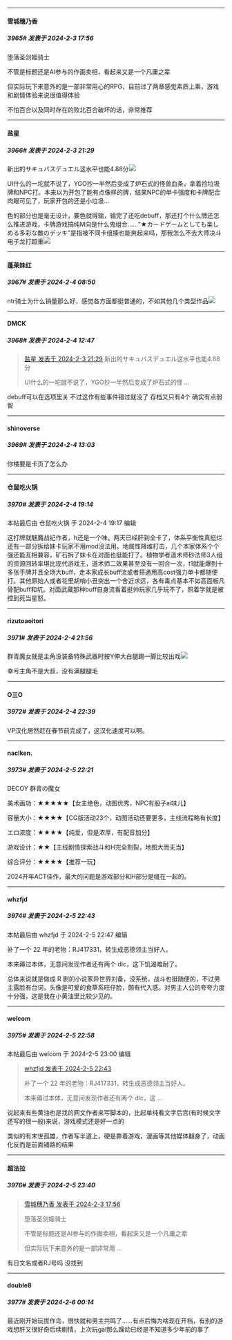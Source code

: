 
*****

####  雪城穗乃香  
##### 3965#       发表于 2024-2-3 17:56

堕落圣剑姬骑士

不管是标题还是AI参与的作画卖相，看起来又是一个凡庸之辈

但实际玩下来意外的是一部非常用心的RPG，目前过了两章感觉素质上乘，游戏和剧情体验来说很值得体验

不怕百合以及同时存在的败北百合破坏的话，非常推荐


*****

####  盐星  
##### 3966#       发表于 2024-2-3 21:29

新出的サキュバスデュエル这水平也能4.88分<img src="https://static.saraba1st.com/image/smiley/face2017/169.gif" referrerpolicy="no-referrer">

UI什么的一坨就不说了，YGO抄一半然后变成了炉石式的怪兽血条，拿着捡垃圾牌和NPC打。本来以为开包了能有点像样的牌，结果NPC的单卡强度和卡牌配合肉眼可见了，玩家开包的还是小垃圾…

色的部分也是毫无设计，要色就得输，输完了还吃debuff，那还打个什么牌还怎么推进游戏，卡牌游戏搞纯M向是什么鬼组合……“★カードゲームとしても楽しめる多彩な敵のデッキ”是指被不同卡组揍也能爽起来吗，那我怎么不去大师决斗电子龙打超重<img src="https://static.saraba1st.com/image/smiley/face2017/148.png" referrerpolicy="no-referrer">


*****

####  蓬莱妹红  
##### 3967#       发表于 2024-2-4 08:50

ntr骑士为什么销量那么好，感觉各方面都挺普通的，不如其他几个类型作品<img src="https://static.saraba1st.com/image/smiley/face2017/004.gif" referrerpolicy="no-referrer">


*****

####  DMCK  
##### 3968#       发表于 2024-2-4 12:47

<blockquote><a href="httphttps://bbs.saraba1st.com/2b/forum.php?mod=redirect&amp;goto=findpost&amp;pid=63873380&amp;ptid=2045114" target="_blank">盐星 发表于 2024-2-3 21:29</a>
新出的サキュバスデュエル这水平也能4.88分

UI什么的一坨就不说了，YGO抄一半然后变成了炉石式的怪 ...</blockquote>
debuff可以在选项里关
不过这作有些事件错过就没了 存档又只有4个 确实有点弱智


*****

####  shinoverse  
##### 3969#       发表于 2024-2-4 13:03

你楼要是卡页了怎么办


*****

####  仓鼠吃火锅  
##### 3970#       发表于 2024-2-4 19:14

 本帖最后由 仓鼠吃火锅 于 2024-2-4 19:17 编辑 

这打牌就魅魔战纪作者，h还是一个味。两天已经肝到全卡了，体系平衡性真挺烂还有一部分拆给妹卡玩家不用mod没法用。地属性降维打击，几个本家体系个个强还能互相兼容，矿石拆了妹卡在对面也挺能打了。植物学者道术师砂法师3人组的资源回转率堪比现代游戏王，道术师二效果甚至没有一回合一次，t1就能爆到十多张手牌并且全场大buff，走本家成长buff流或者搭通用高cost强力单卡都随便打。其他原始人或者花里胡哨小丑突出一个舍近求远，各有毒点基本不如高面板凡骨配buff和坑。对面武藏那种buff自身流看着挺帅玩家几乎玩不了，照着学就是被控到死当星怒。


*****

####  rizutoaoitori  
##### 3971#       发表于 2024-2-4 21:56

群青魔女就是主角没装备特殊武器时按Y伸大白腿踢一脚比较出戏<img src="https://static.saraba1st.com/image/smiley/face2017/067.png" referrerpolicy="no-referrer">

幸亏主角不是大叔，没有满腿腿毛


*****

####  O三O  
##### 3972#       发表于 2024-2-4 22:39

VP汉化居然赶在春节前完成了，这汉化速度可以啊。


*****

####  naclken.  
##### 3973#       发表于 2024-2-5 22:21

DECOY 群青の魔女

美术画功：★★★★★【女主绝色，动图优秀，NPC有股子ai味儿】

容量大小：★★★★【CG版活动23个，动图活动还要更多，主线流程略有长度】

エロ浓度：★★★★【纯爱，但是浓厚，有配音加分】

游戏设计：★★【主线剧情探索战斗和H完全割裂，地图大而无当】

综合评分：★★★★【推荐一玩】

2024开年ACT佳作，最大的问题是游戏部分和H部分是缝在一起的。


*****

####  whzfjd  
##### 3974#       发表于 2024-2-5 22:43

 本帖最后由 whzfjd 于 2024-2-5 22:47 编辑 

补了一个 22 年的老物：RJ417331，转生成恶德领主当好人。

本来薅过本体，无意间发现作者还有两个 dlc，这下饥渴难耐了。

总体来说就是做成 R 剧的小说家异世界刘备，没系统，战斗也挺随便的，不过男主露脸有台词，头像是可爱的食草系旺仔脸，颇有代入感。对男主人公的夸夸力度十分强，这是我在小黄油里比较少见的。


*****

####  welcom  
##### 3975#       发表于 2024-2-5 22:58

 本帖最后由 welcom 于 2024-2-5 23:00 编辑 
<blockquote><a href="httphttps://bbs.saraba1st.com/2b/forum.php?mod=redirect&amp;goto=findpost&amp;pid=63892519&amp;ptid=2045114" target="_blank">whzfjd 发表于 2024-2-5 22:43</a>

补了一个 22 年的老物：RJ417331，转生成恶德领主当好人。

本来薅过本体，无意间发现作者还有两个 dlc，这 ...</blockquote>
说起来有些黄油也是找的网文作者来写脚本的，比起单纯看文字后宫(有时候文字还写的很一般)来说，游戏模式还是好一点的

类似的有末世孤雄，作者写半道上，硬是靠着游戏，漫画等其他媒体翻身了，动画化反而是前面铺路的结果


*****

####  超法拉  
##### 3976#       发表于 2024-2-5 23:40

<blockquote><a href="httphttps://bbs.saraba1st.com/2b/forum.php?mod=redirect&amp;goto=findpost&amp;pid=63871756&amp;ptid=2045114" target="_blank">雪城穗乃香 发表于 2024-2-3 17:56</a>

堕落圣剑姬骑士

不管是标题还是AI参与的作画卖相，看起来又是一个凡庸之辈

但实际玩下来意外的是一部非常用 ...</blockquote>
有日文名或者RJ号吗 没找到


*****

####  double8  
##### 3977#       发表于 2024-2-6 00:14

最近刚开始玩拔作岛，很快就和男主共鸣了……有点后悔为啥现在开档，有别的游戏想肝又很好奇后续剧情，上次玩gal那么躁动已经是不知道多少年前的事了

